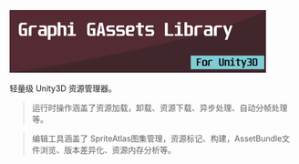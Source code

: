 ![](Documentation/images/label.png)
 
轻量级 Unity3D 资源管理器。

> 运行时操作涵盖了资源加载，卸载、资源下载、异步处理、自动分帧处理等。

> 编辑工具涵盖了 SpriteAtlas图集管理，资源标记、构建，AssetBundle文件浏览、版本差异化、资源内存分析等。